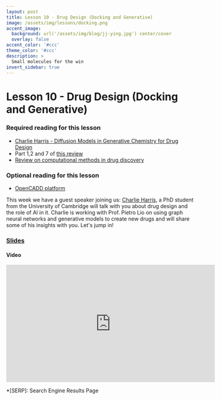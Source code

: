 ```yaml
---
layout: post
title: Lesson 10 - Drug Design (Docking and Generative)
image: /assets/img/lessons/docking.png
accent_image: 
  background: url('/assets/img/blog/jj-ying.jpg') center/cover
  overlay: false
accent_color: '#ccc'
theme_color: '#ccc'
description: >
  Small molecules for the win
invert_sidebar: true
---
```


# Lesson 10 - Drug Design (Docking and Generative)

### Required reading for this lesson
- [Charlie Harris - Diffusion Models in Generative Chemistry for Drug Design](https://medium.com/@cch57/exploring-the-promise-of-generative-models-in-chemistry-an-introduction-to-diffusion-models-31530e9d1dcb)
- Part 1,2 and 7 of [this review](https://www.mdpi.com/1422-0067/20/18/4331)
- [Review on computational methods in drug discovery](https://www.nature.com/articles/s41586-023-05905-z)

### Optional reading for this lesson
- [OpenCADD platform](https://projects.volkamerlab.org/teachopencadd/index.html)


This week we have a guest speaker joining us: [Charlie Harris](https://cch1999.github.io/), a PhD student from the University of Cambridge will talk with you about drug design and the role of AI in it. Charlie is working with Prof. Pietro Lio on using graph neural networks and generative models to create new drugs and will share some of his insights with you. Let's jump in!

### [Slides](/assets/slides/10_drug_design.pdf)

#### Video
<iframe width="560" height="315" src="https://www.youtube.com/embed/a8sn4hElf80?si=uZ1OC5upbTgHA4zY" title="YouTube video player" frameborder="0" allow="accelerometer; autoplay; clipboard-write; encrypted-media; gyroscope; picture-in-picture; web-share" allowfullscreen></iframe>


*[SERP]: Search Engine Results Page
